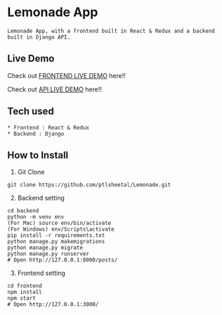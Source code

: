# Lemonade App

```
Lemonade App, with a frontend built in React & Redux and a backend built in Django API.
```

## Live Demo

Check out [FRONTEND LIVE DEMO](https://frontend-srp.herokuapp.com/) here!!

Check out [API LIVE DEMO](https://backend-srp.herokuapp.com/) here!!

## Tech used

```
* Frontend : React & Redux
* Backend : Django
```

## How to Install

1. Git Clone

```
git clone https://github.com/ptlsheetal/Lemonade.git
```

2. Backend setting

```
cd backend
python -m venv env
(For Mac) source env/bin/activate
(For Windows) env/Scripts\activate
pip install -r requirements.txt
python manage.py makemigrations
python manage.py migrate
python manage.py runserver
# Open http://127.0.0.1:8000/posts/
```

3. Frontend setting

```
cd frontend
npm install
npm start
# Open http://127.0.0.1:3000/
```
